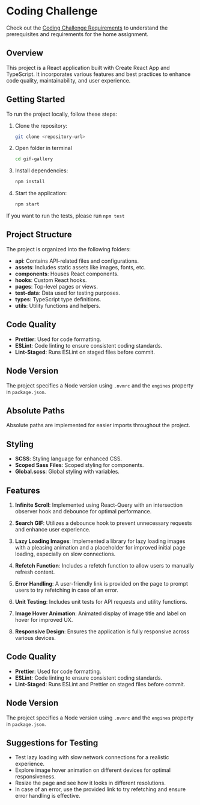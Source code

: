 # Coding Challenge

Check out the [Coding Challenge Requirements](Challenge.md) to understand the prerequisites and requirements for the home assignment.

## Overview

This project is a React application built with Create React App and TypeScript. It incorporates various features and best practices to enhance code quality, maintainability, and user experience.

## Getting Started

To run the project locally, follow these steps:

1. Clone the repository:

   ```bash
   git clone <repository-url>
   ```

2. Open folder in terminal

   ```bash
   cd gif-gallery
   ```

3. Install dependencies:

   ```bash
   npm install
   ```

4. Start the application:
   ```bash
   npm start
   ```

If you want to run the tests, please run `npm test`

## Project Structure

The project is organized into the following folders:

- **api**: Contains API-related files and configurations.
- **assets**: Includes static assets like images, fonts, etc.
- **components**: Houses React components.
- **hooks**: Custom React hooks.
- **pages**: Top-level pages or views.
- **test-data**: Data used for testing purposes.
- **types**: TypeScript type definitions.
- **utils**: Utility functions and helpers.

## Code Quality

- **Prettier**: Used for code formatting.
- **ESLint**: Code linting to ensure consistent coding standards.
- **Lint-Staged**: Runs ESLint on staged files before commit.

## Node Version

The project specifies a Node version using `.nvmrc` and the `engines` property in `package.json`.

## Absolute Paths

Absolute paths are implemented for easier imports throughout the project.

## Styling

- **SCSS**: Styling language for enhanced CSS.
- **Scoped Sass Files**: Scoped styling for components.
- **Global.scss**: Global styling with variables.

## Features

1. **Infinite Scroll**: Implemented using React-Query with an intersection observer hook and debounce for optimal performance.

2. **Search GIF**: Utilizes a debounce hook to prevent unnecessary requests and enhance user experience.

3. **Lazy Loading Images**: Implemented a library for lazy loading images with a pleasing animation and a placeholder for improved initial page loading, especially on slow connections.

4. **Refetch Function**: Includes a refetch function to allow users to manually refresh content.

5. **Error Handling**: A user-friendly link is provided on the page to prompt users to try refetching in case of an error.

6. **Unit Testing**: Includes unit tests for API requests and utility functions.

7. **Image Hover Animation**: Animated display of image title and label on hover for improved UX.

8. **Responsive Design**: Ensures the application is fully responsive across various devices.

## Code Quality

- **Prettier**: Used for code formatting.
- **ESLint**: Code linting to ensure consistent coding standards.
- **Lint-Staged**: Runs ESLint and Prettier on staged files before commit.

## Node Version

The project specifies a Node version using `.nvmrc` and the `engines` property in `package.json`.

## Suggestions for Testing

- Test lazy loading with slow network connections for a realistic experience.
- Explore image hover animation on different devices for optimal responsiveness.
- Resize the page and see how it looks in different resolutions.
- In case of an error, use the provided link to try refetching and ensure error handling is effective.
